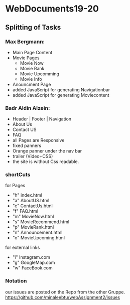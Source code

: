 # WebDocuments19-20

## Splitting of Tasks

### Max Bergmann:
- Main Page Content
- Movie Pages
  - Movie Now
  - Movie Rank
  - Movie Upcomming
  - Movie Info
- Anouncment Page
- added JavaScript for generating Navigationbar
- added JavaScript for generating Moviecontent

### Badr Aldin Alzein:
- Header | Footer | Navigation  
- About Us
- Contact US
- FAQ
- all Pages are Responsive
- fixed panners 
- Orange panner under the nav bar
- trailer (Video+CSS)
- the site is without Css readable.

### shortCuts
for Pages 
 - "h" index.html 
 - "a" AboutUS.html 
 - "c" ContactUs.html
 - "f" FAQ.html
 - "m" MovieNow.html
 - "s" MovieRecommend.html  
 - "p" MovieRank.html
 - "n" Announcement.html
 - "o" MovieUpcoming.html
 
for external links
 - "i" Instagram.com
 - "g" GoogleMap.com
 - "w" FaceBook.com

### Notation 
our issues are posted on the Repo from the other Gruppe. 
https://github.com/minaleebtu/webAssignment2/issues
